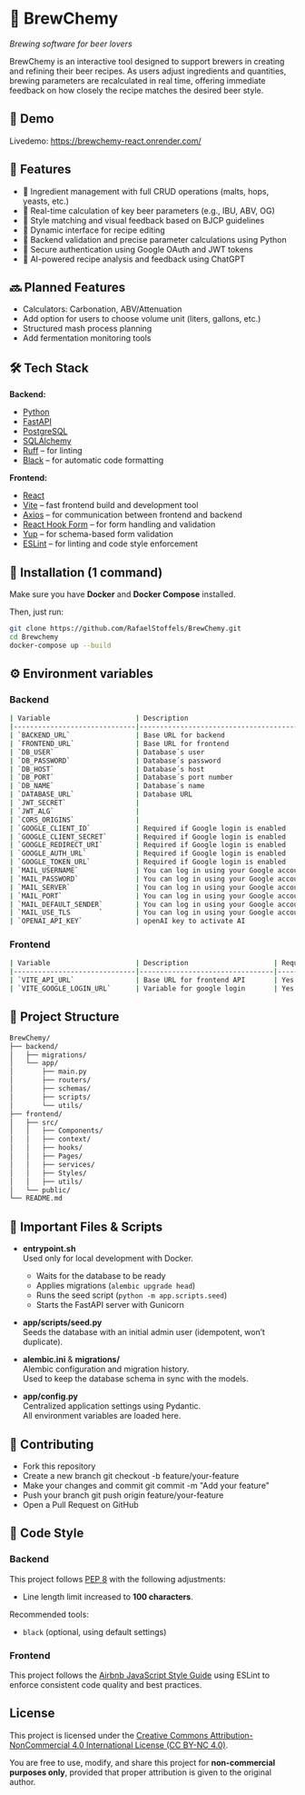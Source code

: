 # 🍻 BrewChemy  
*Brewing software for beer lovers*

BrewChemy is an interactive tool designed to support brewers in creating and refining their beer recipes. As users adjust ingredients and quantities, brewing parameters are recalculated in real time, offering immediate feedback on how closely the recipe matches the desired beer style.

## 📸 Demo

Livedemo: https://brewchemy-react.onrender.com/

## 🚀 Features

- 🧾 Ingredient management with full CRUD operations (malts, hops, yeasts, etc.)
- 🔄 Real-time calculation of key beer parameters (e.g., IBU, ABV, OG)
- 🎯 Style matching and visual feedback based on BJCP guidelines
- 🧪 Dynamic interface for recipe editing
- 🧠 Backend validation and precise parameter calculations using Python
- 🔐 Secure authentication using Google OAuth and JWT tokens  
- 🤖 AI-powered recipe analysis and feedback using ChatGPT

## 🔜 Planned Features

- Calculators: Carbonation, ABV/Attenuation
- Add option for users to choose volume unit (liters, gallons, etc.)
- Structured mash process planning
- Add fermentation monitoring tools

## 🛠️ Tech Stack

**Backend:**
- [Python](https://www.python.org/)
- [FastAPI](https://fastapi.tiangolo.com/)
- [PostgreSQL](https://www.postgresql.org/)
- [SQLAlchemy](https://www.sqlalchemy.org/)
- [Ruff](https://docs.astral.sh/ruff/) – for linting
- [Black](https://black.readthedocs.io/en/stable/) – for automatic code formatting

**Frontend:**
- [React](https://reactjs.org/)
- [Vite](https://vitejs.dev/) – fast frontend build and development tool
- [Axios](https://axios-http.com/) – for communication between frontend and backend
- [React Hook Form](https://react-hook-form.com/) – for form handling and validation
- [Yup](https://github.com/jquense/yup) – for schema-based form validation
- [ESLint](https://eslint.org/) – for linting and code style enforcement

## 🚀 Installation (1 command)

Make sure you have **Docker** and **Docker Compose** installed.

Then, just run:

```bash
git clone https://github.com/RafaelStoffels/BrewChemy.git
cd Brewchemy
docker-compose up --build
```

## ⚙️ Environment variables

### Backend

```bash
| Variable                     | Description                              | Required | Default                                  |
|------------------------------|------------------------------------------|----------|------------------------------------------|
| `BACKEND_URL`                | Base URL for backend                     | Yes      | `https://localhost:10000`                |
| `FRONTEND_URL`               | Base URL for frontend                    | Yes      | `https://localhost:5173`                 |
| `DB_USER`                    | Database´s user                          | Yes      | `postgres`                               |
| `DB_PASSWORD`                | Database´s password                      | Yes      | `brewchemy`                              |
| `DB_HOST`                    | Database´s host                          | Yes      | `localhost`                              |
| `DB_PORT`                    | Database´s port number                   | Yes      | `5433`                                   |
| `DB_NAME`                    | Database´s name                          | Yes      | `brewchemy`                              |
| `DATABASE_URL`               | Database URL                             | Yes      | `postgresql+psycopg2://postgres:brewchemy@localhost:5433/brewchemy`
| `JWT_SECRET`                 |                                          | No       |                                          |
| `JWT_ALG`                    |                                          | No       |                                          |
| `CORS_ORIGINS`               |                                          | No       |                                          |
| `GOOGLE_CLIENT_ID`           | Required if Google login is enabled      | No       | `your_client_id`                         |
| `GOOGLE_CLIENT_SECRET`       | Required if Google login is enabled      | No       | `your_client_secret`                     |
| `GOOGLE_REDIRECT_URI`        | Required if Google login is enabled      | No       | `GOOGLE_REDIRECT_URI`                    |
| `GOOGLE_AUTH_URL`            | Required if Google login is enabled      | No       | `GOOGLE_AUTH_URL`                        |
| `GOOGLE_TOKEN_URL`           | Required if Google login is enabled      | No       | `GOOGLE_TOKEN_URL`                       |
| `MAIL_USERNAME`              | You can log in using your Google account | No       | `your_username`                          |
| `MAIL_PASSWORD`              | You can log in using your Google account | No       | `your_password`                          |
| `MAIL_SERVER`                | You can log in using your Google account | No       | `your_mail_server`                       |
| `MAIL_PORT`                  | You can log in using your Google account | No       | `your_mail_port`                         |
| `MAIL_DEFAULT_SENDER`        | You can log in using your Google account | No       | `your_username`                          |
| `MAIL_USE_TLS       `        | You can log in using your Google account | No       | `true`                                   |
| `OPENAI_API_KEY`             | openAI key to activate AI                | No       | `openAI_key`                             |
```

### Frontend

```bash
| Variable                     | Description                     | Required | Default                                   |
|------------------------------|---------------------------------|----------|-------------------------------------------|
| `VITE_API_URL`               | Base URL for frontend API       | Yes      | `http://localhost:10000`                  |
| `VITE_GOOGLE_LOGIN_URL`      | Variable for google login       | Yes      | `https://localhost:10000/api/google-login`|
```

## 📁 Project Structure

```bash
BrewChemy/
├── backend/
│   ├── migrations/
│   └── app/
│       ├── main.py
│       ├── routers/
│       ├── schemas/
│       ├── scripts/
│       └── utils/
├── frontend/
│   ├── src/
│   │   ├── Components/
│   │   ├── context/
│   │   ├── hooks/
│   │   ├── Pages/
│   │   ├── services/
│   │   ├── Styles/
│   │   ├── utils/
│   └── public/
└── README.md
```

## 📂 Important Files & Scripts

- **entrypoint.sh**  
  Used only for local development with Docker.  
  - Waits for the database to be ready  
  - Applies migrations (`alembic upgrade head`)  
  - Runs the seed script (`python -m app.scripts.seed`)  
  - Starts the FastAPI server with Gunicorn  

- **app/scripts/seed.py**  
  Seeds the database with an initial admin user (idempotent, won’t duplicate).

- **alembic.ini** & **migrations/**  
  Alembic configuration and migration history.  
  Used to keep the database schema in sync with the models.  

- **app/config.py**  
  Centralized application settings using Pydantic.  
  All environment variables are loaded here.  

## 🤝 Contributing

- Fork this repository
- Create a new branch
git checkout -b feature/your-feature
- Make your changes and commit
git commit -m "Add your feature"
- Push your branch
git push origin feature/your-feature
- Open a Pull Request on GitHub

## 🔧 Code Style

### Backend

This project follows [PEP 8](https://peps.python.org/pep-0008/) with the following adjustments:

- Line length limit increased to **100 characters**.

Recommended tools:

- `black` (optional, using default settings)

### Frontend

This project follows the [Airbnb JavaScript Style Guide](https://github.com/airbnb/javascript) using ESLint to enforce consistent code quality and best practices.

## License

This project is licensed under the [Creative Commons Attribution-NonCommercial 4.0 International License (CC BY-NC 4.0)](https://creativecommons.org/licenses/by-nc/4.0/).

You are free to use, modify, and share this project for **non-commercial purposes only**, provided that proper attribution is given to the original author.
